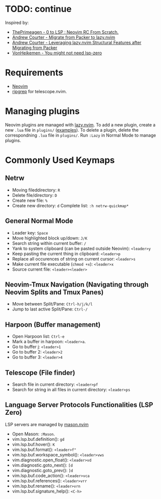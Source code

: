 # TODO: continue
Inspired by:
- [ThePrimeagen - 0 to LSP : Neovim RC From Scratch.](https://www.youtube.com/watch?v=w7i4amO_zaE)
- [Andrew Courter - Migrate from Packer to lazy.nvim](https://www.youtube.com/watch?v=cGZdvEIeiSg)
- [Andrew Courter - Leveraging lazy.nvim Structural Features after Migrating from Packer](https://www.youtube.com/watch?v=idIVVAvMSbM)
- [VonHeikemen - You might not need lsp-zero](https://lsp-zero.netlify.app/v3.x/blog/you-might-not-need-lsp-zero.html)

# Requirements
- [Neovim](https://github.com/neovim/neovim)
- [ripgrep](https://github.com/BurntSushi/ripgrep) for telescope.nvim.

# Managing plugins
Neovim plugins are managed with [lazy.nvim](https://github.com/folke/lazy.nvim).
To add a new plugin, create a new `.lua` file in `plugins/` ([examples](https://github.com/folke/lazy.nvim?tab=readme-ov-file#examples)).
To delete a plugin, delete the correspondning `.lua` file in `plugins/`.
Run `:Lazy` in Normal Mode to manage plugins.

# Commonly Used Keymaps
## Netrw
- Moving fileddirectory: `R`
- Delete file/directory: `D`
- Create new file: `%`
- Create new directory: `d`
Complete list: `:h netrw-quickmap*`

## General Normal Mode
- Leader key: `Space`
- Move highlighted block up/down: `J/K`
- Search string within current buffer: `/`
- Yank to system clipboard (can be pasted outside Neovim): `<leader>y`
- Keep pasting the current thing in clipboard: `<leader>p`
- Replace all occurences of string on current cursor: `<leader>s`
- Make current file executable (`chmod +x`): `<leader>x`
- Source current file: `<leader><leader>`

## Neovim-Tmux Navigation (Navigating through Neovim Splits and  Tmux Panes)
- Move between Split/Pane: `Ctrl-h/j/k/l`
- Jump to last active Split/Pane: `Ctrl-/`

## Harpoon (Buffer management)
- Open Harpoon list: `Ctrl-e`
- Mark a buffer in harpoon: `<leader>a`.
- Go to buffer j: `<leader>1`
- Go to buffer 2: `<leader>2`
- Go to buffer 3: `<leader>4`

## Telescope (File finder)
- Search file in current directory: `<leader>pf`
- Search for string in all files in current directory: `<leader>ps`

## Language Server Protocols Functionalities (LSP Zero)
LSP servers are managed by [mason.nvim](https://github.com/williamboman/mason.nvim)
- Open Mason: `:Mason`.
- vim.lsp.buf.definition(): `gd`
- vim.lsp.buf.hover(): `K`
- vim.lsp.buf.format(): `<leader>f"`
- vim.lsp.buf.workspace_symbol(): `<leader>vws`
- vim.diagnostic.open_float(): `<leader>vd`
- vim.diagnostic.goto_next(): `[d`
- vim.diagnostic.goto_prev(): `]d`
- vim.lsp.buf.code_action(): `<leader>vca`
- vim.lsp.buf.references(): `<leader>vrr`
- vim.lsp.buf.rename(): `<leader>vrn`
- vim.lsp.buf.signature_help(): `<C-h>`
